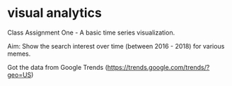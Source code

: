 # visual analytics
Class Assignment One - A basic time series visualization.

Aim: Show the search interest over time (between 2016 - 2018) for various memes.

Got the data from Google Trends (https://trends.google.com/trends/?geo=US)
